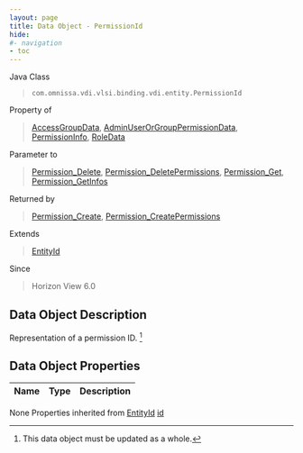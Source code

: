 ```yaml
---
layout: page
title: Data Object - PermissionId
hide:
#- navigation
- toc
---
```








Java Class
> `com.omnissa.vdi.vlsi.binding.vdi.entity.PermissionId`

Property of
> [AccessGroupData](vdi.users.AccessGroup.AccessGroupData.md#field_detail), [AdminUserOrGroupPermissionData](vdi.users.AdminUserOrGroup.AdminUserOrGroupPermissionData.md#field_detail), [PermissionInfo](vdi.users.Permission.PermissionInfo.md#field_detail), [RoleData](vdi.users.Role.RoleData.md#field_detail)

Parameter to
> [Permission_Delete](vdi.users.Permission.md#delete), [Permission_DeletePermissions](vdi.users.Permission.md#deletePermissions), [Permission_Get](vdi.users.Permission.md#get), [Permission_GetInfos](vdi.users.Permission.md#getInfos)

Returned by
> [Permission_Create](vdi.users.Permission.md#create), [Permission_CreatePermissions](vdi.users.Permission.md#createPermissions)

Extends
> [EntityId](vdi.EntityId.md)

Since
> Horizon View 6.0


## Data Object Description

Representation of a permission ID.
 [^167]



## Data Object Properties

 Name | Type | Description
:---|:---:|:---
None
Properties inherited from [EntityId](vdi.EntityId.md)
[id](vdi.EntityId.md#id)


 


[^167]: This data object must be updated as a whole.